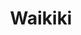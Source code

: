 ---
layout: place
title: "Waikiki"
permalink: /hawaii/honolulu/waikiki.html
stateAbbr: HI
stateName: Hawaii
cityName: Honolulu
seo:
  name: "Waikiki"
  type: Restaurant
  links: null
description: "Waikiki serves delicious sushi in Honolulu, Hawaii. Try fresh Japanese dishes for a great dining experience. "
place_id: ChIJrynB5fRtAHwReIhoKsXdM0Y
photos:
  - name: >-
      places/ChIJrynB5fRtAHwReIhoKsXdM0Y/photos/AeeoHcIGKumnTH6_Kf2PzAHN4nVVFSaiZ37sMTohCRS6l5PfRcUxNJ_8xGnXMChRELvaoujG-QFps3OTn0OX6LCiSYS8AAs4GlvJ0CuNB8rGi6wVJakpbvn57LfurvcIc_7LyeDjI3wRpehhazwt_c3Ub87q5QvY1770WfcaJNOeiMSuYv8jAWB1tWxhtc6Rv5SR9pefEAyhHuLzn_gjUwnpEmoCzsBWIeU47x8fSWmZO95tsOL7wr1uO4XkR7zQDFSSX_ebOE0fqdYpYNbc_MG3yWa_wa5dVpNKBlpyz9_mgpHrRJb4eyg_XIYMZbshpCQNjJ7eHRpWDv8WzBhyK5t5rfCO54kOZMKmVD3AsMawg8nKcoHEMR9uplYV0F4ngnMe8Ilk8q5iHy8gdw8i5dMSyh35y7QiF4cC0QtGL840-DM7Eng
    widthPx: 678
    heightPx: 452
    authorAttributions:
      - displayName: Husnain
        uri: https://maps.google.com/maps/contrib/116814225128265424382
        photoUri: >-
          https://lh3.googleusercontent.com/a-/ALV-UjVuu0g6LdXiRESb2zrKSS-MDEiyGKtf4mtszD01COMYAoKsSSk-=s100-p-k-no-mo
    flagContentUri: >-
      https://www.google.com/local/imagery/report/?cb_client=maps_api_places.places_api&image_key=!1e10!2sCIHM0ogKEICAgICOuv_U_wE&hl=en-US
    googleMapsUri: >-
      https://www.google.com/maps/place//data=!3m4!1e2!3m2!1sCIHM0ogKEICAgICOuv_U_wE!2e10!4m2!3m1!1s0x7c006df4e5c129af:0x4633ddc52a688878
  - name: >-
      places/ChIJrynB5fRtAHwReIhoKsXdM0Y/photos/AeeoHcKaYcg2ggvMRzJ_tEkVBokRPDXeV0_38AUyjJbzfZtIivqFaARJ32vm3DXCuJntvlMQNwuvhlNJroAe9uztAnRN9m_AgbPnLtmjxTWG4uqTMxbuECC4GfDCQ-noIZOBcrjWTmen_gRS6E8WxvkSE62rMc31mBlIzJxdJC8hIu2sDHyF8S2oPwXQ7NXOfztbjmiK6aOBU42P0uPfL_MhgeHgQgNIjw06iKjMMPNjs9YhAl0CCti4LCkihpb1RmdBRdFN1mgHSawfOxC_2KVs6iimlAvMEa85UndC8hcm1d1Z51HoTtmWW6jPr3jql08fzq-a1iQI_KcZS8udmGu5EdBaK7tmeDsd0sMKAhMBSOzmFwZhOYZFyxHY_oe_VG1OU4QUf9l6ZbGYvF5LNVTXt3UkyOVXfRnCnI7MWVD9l-OzSuFu
    widthPx: 1080
    heightPx: 543
    authorAttributions:
      - displayName: AROUND THE WORLD
        uri: https://maps.google.com/maps/contrib/108862076113400282635
        photoUri: >-
          https://lh3.googleusercontent.com/a-/ALV-UjWexFK851kwGK__4H4n13TQHL78Udb_4LqjxHmf674mjV75hQE3lA=s100-p-k-no-mo
    flagContentUri: >-
      https://www.google.com/local/imagery/report/?cb_client=maps_api_places.places_api&image_key=!1e10!2sCIHM0ogKEICAgIDKt4b08gE&hl=en-US
    googleMapsUri: >-
      https://www.google.com/maps/place//data=!3m4!1e2!3m2!1sCIHM0ogKEICAgIDKt4b08gE!2e10!4m2!3m1!1s0x7c006df4e5c129af:0x4633ddc52a688878
  - name: >-
      places/ChIJrynB5fRtAHwReIhoKsXdM0Y/photos/AeeoHcK9784MVQLwBqWAFS5Ma9ompAsYqgdm5kFJUlkjOATV3kaT-ikmGbJFQ0y_i2NY3WMVvUxoPfcSNDq3Kk0hmPDMtC1Zqf_Ksdi7k07brZV3_ieY27ycx7XAVZ7mOm_12argkhBftIcxxCidGFZtJYis0x_DYdVz_QCjRUaAb6tUn58BiJQULufkJY7R77y1OeC0m0WoNAj7mz5yAcTtQO3ZyJ09qlSnC8sA6chM4O4VH9m0G5xxtHiP9zsyli7iLZbBpj-MtY5ctu9m2q2Wh-d-7WJcJqEtS3bGPSnDTGUQYWe9QFSmp1ORvlRHPXKXn8bv8Ylo4RS7EJTqrWBR5oReD2NbfPmxQP1v6RqoQtcxdqZLdlIptnlyqGX5n6o7uhAuuAvX4FvqGq4P6zHf7j28jmsVlPsRGq7DcVxhxj8rLg
    widthPx: 4800
    heightPx: 3200
    authorAttributions:
      - displayName: Kevin Harshman
        uri: https://maps.google.com/maps/contrib/107979348705947636336
        photoUri: >-
          https://lh3.googleusercontent.com/a-/ALV-UjW-yW2CkPojToT_-oxNOqL4P9PsNP1DrQqjMLfYUGjKfA1J3aLs=s100-p-k-no-mo
    flagContentUri: >-
      https://www.google.com/local/imagery/report/?cb_client=maps_api_places.places_api&image_key=!1e10!2sCIHM0ogKEICAgIDmosioIg&hl=en-US
    googleMapsUri: >-
      https://www.google.com/maps/place//data=!3m4!1e2!3m2!1sCIHM0ogKEICAgIDmosioIg!2e10!4m2!3m1!1s0x7c006df4e5c129af:0x4633ddc52a688878
  - name: >-
      places/ChIJrynB5fRtAHwReIhoKsXdM0Y/photos/AeeoHcKksdfISvuXhYJrDil9-AOA1G9eDkXx8h5Ly7HosuUvTtExmwHaKcNtvduKfbv6FXV8kkNgC8kswoxmbYCc-ypybGKN5zJcatjpSDkAfyfjvYLCjj7kGjosb1toBhizZHZp_e33zQfxGBQvoGCBDkT1PewiIuSp9Bt-6iu8FKlaNZLE2tTaSkvN6pCTVAqfhvUovdlhPC1VPVvBA4h6d5wVvVIszoK5KZ_DkC_JSR8Zz5U7ZHLF0TjQPzhJUjEUy6aL0hDETbNQHW5fOadxBkMMpfehjTtb06tHC6qo-fMcOFVg6ck3h-VV4u76KpKmc35SHYhljqyVxH8wpttQYMsHCMdRHjxu00_tvpCjUZ-urZ7kodFeeRm32k2kAjoMUjYqxPnmtfPiEhwdLJF-kQaWj7hEGcmDJ3pGIXgNvKYuJg
    widthPx: 4032
    heightPx: 1816
    authorAttributions:
      - displayName: Alejandro Velazquez
        uri: https://maps.google.com/maps/contrib/103345077614531505593
        photoUri: >-
          https://lh3.googleusercontent.com/a/ACg8ocKChef9IXR9T2-0Z7r2JN1cv00KAkR9fI8C4-hJ5ACfigQeFIRU=s100-p-k-no-mo
    flagContentUri: >-
      https://www.google.com/local/imagery/report/?cb_client=maps_api_places.places_api&image_key=!1e10!2sCIHM0ogKEICAgID-g6qqSQ&hl=en-US
    googleMapsUri: >-
      https://www.google.com/maps/place//data=!3m4!1e2!3m2!1sCIHM0ogKEICAgID-g6qqSQ!2e10!4m2!3m1!1s0x7c006df4e5c129af:0x4633ddc52a688878
  - name: >-
      places/ChIJrynB5fRtAHwReIhoKsXdM0Y/photos/AeeoHcKe5vBQrNB-qlCJspdOERsG9A8VTdE2qD5jvyoAUsUsNBxlFXp8EKuJF4Km8EnZyzfRjGVzHddn70Z_nm7DQWP6-NwQF9A2ks3LOYKfU8v187EJstNo42VNjfiAuWooaUw-TArTHmz1JdGB6g4EGz9BZt6zwzw46kHe3gM7u5wA8QOo1rtqaaLEw8vE885TDNLZXdO7OYHoUEcUebRY9ss7GznWAfzXSBAu3iMuZsEYzh5n5PkLpgUYgE7aZ2lmsJ7xnr4sHPHiek6gAcwyWck_J-Zra2_4z2mwo8FK9Jax1cHSvOOW8DIlcJdOsK7JjmSSAFeLrtNVC16Uso3cTV8cNR4z7Hd6C6GwlpIHzx2LU27n874OdwZmo-mmT4Jm4keqb2QHwtHe9kJY-ayxhrcHYEB36p4QfRZo2AHM8BMr1w
    widthPx: 4800
    heightPx: 3600
    authorAttributions:
      - displayName: Evan James
        uri: https://maps.google.com/maps/contrib/109228581359750146248
        photoUri: >-
          https://lh3.googleusercontent.com/a-/ALV-UjU1iPB4pAqMu6LhYthxYSJOoAu6EES6OYSkclMIDOvz1R9wFYh-PQ=s100-p-k-no-mo
    flagContentUri: >-
      https://www.google.com/local/imagery/report/?cb_client=maps_api_places.places_api&image_key=!1e10!2sCIHM0ogKEICAgIDu3LqvIg&hl=en-US
    googleMapsUri: >-
      https://www.google.com/maps/place//data=!3m4!1e2!3m2!1sCIHM0ogKEICAgIDu3LqvIg!2e10!4m2!3m1!1s0x7c006df4e5c129af:0x4633ddc52a688878
  - name: >-
      places/ChIJrynB5fRtAHwReIhoKsXdM0Y/photos/AeeoHcLu7xsoytsUFxQcFW98xUiugks5A0xip3ZgePmLOk0TIoxQX_b3JeZLaIh_Rjca258Z-4mTGHeGjw2Q4TJeSkD7FGQA6VV1ACdZgYbJxN9TCJZt6sbE1GX1w_wRsxiBO94vRW8-yB5he_QlBO_BNH4hXUWAomoiy4Ji_w55zE96sbn-0gcBn4lZr8pX3nFOANGEqA9RY0lr7PLJPEyB4jZRPjLWIiUoxHvzRvzHmiUDrk1Y3Lw0UZqiv4PSRacZIgRZUkmnUFpptuYoIvv0NU4Bx6yTK7Vyo-qsGfljYqx-5dCaBG7ieC0ViZOErk4RTU_rw3KUAc1ISHOpNSGQFvE99vBxrhmvzGx2Bemj35bejJMG7jGSPrQmHsWHdJ_4SNf41iDYYipW76Jqeg4pvcdSPieW1oz8-HEzRQvWZmqjqg
    widthPx: 4032
    heightPx: 3024
    authorAttributions:
      - displayName: sanchez adrean
        uri: https://maps.google.com/maps/contrib/116837706453062885749
        photoUri: >-
          https://lh3.googleusercontent.com/a-/ALV-UjWHiS_zaoDGI4wFufxsvYSuoK8NLlDFuGAQ2l7kgPdegOVuVixx=s100-p-k-no-mo
    flagContentUri: >-
      https://www.google.com/local/imagery/report/?cb_client=maps_api_places.places_api&image_key=!1e10!2sCIHM0ogKEICAgIDG38vBQA&hl=en-US
    googleMapsUri: >-
      https://www.google.com/maps/place//data=!3m4!1e2!3m2!1sCIHM0ogKEICAgIDG38vBQA!2e10!4m2!3m1!1s0x7c006df4e5c129af:0x4633ddc52a688878
  - name: >-
      places/ChIJrynB5fRtAHwReIhoKsXdM0Y/photos/AeeoHcLAvutvxBftPSQNu15ca8maME8rUouYtmid0EUXad-GtB04d18nHxVcVbM76oKRRrGyPtUL8aKSgND0ZpnCJFPZnkw0ouHV9lTK7bllkdTtB-qR3pSwGJzyqtZFT3OyBALr9P-44aXqUw46NYevRt3NIE_YqceQzSXAe3zbBgx1kDGjcipo-Tib8-OmBjKmkGCvZQPqmz3Xn0X4vlpwzTYXIBlC6o3KPU8TI-BU5SG2rZ8c6W6iEkrm0zFL6M7s7bDqA6D6bwJ7JgJW_OD98tpk02JKpz4mqZSaGO0Xg5mHs9yp6r_RcDxSxkG9y3DzBybe_ocRxsQMVJenXEMkoA2KSG84uapkOiA6V0VXc1e9qA1lZeZKUqpRLCgVi-zmIwXVa4il6GFT3aRyY_L3GeRm4-ZRNMthSOjkzhzRBny0NA
    widthPx: 4000
    heightPx: 1868
    authorAttributions:
      - displayName: Joey
        uri: https://maps.google.com/maps/contrib/105571722593729546213
        photoUri: >-
          https://lh3.googleusercontent.com/a/ACg8ocIDZr9XIcKqCiyaqVCiX_tjXfNo7-eZZIisLhNWJ6PdgbcVoA=s100-p-k-no-mo
    flagContentUri: >-
      https://www.google.com/local/imagery/report/?cb_client=maps_api_places.places_api&image_key=!1e10!2sCIHM0ogKEICAgIDh4c_1Iw&hl=en-US
    googleMapsUri: >-
      https://www.google.com/maps/place//data=!3m4!1e2!3m2!1sCIHM0ogKEICAgIDh4c_1Iw!2e10!4m2!3m1!1s0x7c006df4e5c129af:0x4633ddc52a688878
  - name: >-
      places/ChIJrynB5fRtAHwReIhoKsXdM0Y/photos/AeeoHcK_OXkQk-gkVmvsA9LsAt3DcJhur09Md1Uo__SsSj6acFazKTotBmladBdKCELeQmiEyUgrtMscJ3lnJwYth-zIPR4fnLMaoQUan8nKsfQAKnK0d12gmX6vx9OjxCxcnpv0Renr0oQ2BQHG1bni39iI2bdEgfJYrOZ5xg8jgiClGHoxJ6N_HlVLxf4X-iHFIjf8Rs6FrjAuTbfXa57DeYz0sGf8WbmoEp1xMCSF-di3Wva9Rz1_Wq3Fc9BVmQivw5Rd36r4ZgNWNJwIVoz35aZ3KT748bGtcuw2m5yCgcHuajPwFrYEtBSTmPbwk4sYOqwHWUs5AyP2TYPr0JQzBNwrSoc6h7I6urKoSq7I7uAQhteujvYwDnszNPJaDd0ZX9CuY_I7fQpzUAqqwxItD0yNBd_LLgUYzH-MTSK31tAL1zU
    widthPx: 4032
    heightPx: 3024
    authorAttributions:
      - displayName: Mark O
        uri: https://maps.google.com/maps/contrib/102599740191006671724
        photoUri: >-
          https://lh3.googleusercontent.com/a-/ALV-UjWQ0cTae8MSGpRRxwRCxlk-jFY6GFWm0aQCqRPy2D4RxRji5To=s100-p-k-no-mo
    flagContentUri: >-
      https://www.google.com/local/imagery/report/?cb_client=maps_api_places.places_api&image_key=!1e10!2sCIHM0ogKEICAgICqlL2_mQE&hl=en-US
    googleMapsUri: >-
      https://www.google.com/maps/place//data=!3m4!1e2!3m2!1sCIHM0ogKEICAgICqlL2_mQE!2e10!4m2!3m1!1s0x7c006df4e5c129af:0x4633ddc52a688878
  - name: >-
      places/ChIJrynB5fRtAHwReIhoKsXdM0Y/photos/AeeoHcI065ezZVubrL7YLk4kH5zdnma_RQspRuswqMnOSjOgeNxV6B9Qu6POAa5vLdsViDJg4aUx9CgdAtz32L_GrGL8aGXAdjySeY_cWNj7fmjyGnSa8_GD-E82wt32ZW8ZeOTgFGxiPAcY-2OWXzl7kgtXSspBQsx4eLc45LeD0R-9esnhmfupq66TjbLDhN_KFeThSs2gQOsMZei4CyM__pX_L5z2AARiMXuPIKqsaU-WAGF-KS3VgdDf-o8erp8MUtSD5KZClBVPvQKC18gcg5o-yyMDYncxX3K7QBx8WF3Yg2qGVq2zIQOt9GaiaoNra4yj8FYcVV5WWby452wF1MHjyTHfJFfbXvzQfJGGormQCSg5MJPbX4TRWJYE1pArzbqidE_F-UBmzu5x9ieJm9xaj46kz8noVKKadrIttUqOBtY
    widthPx: 4800
    heightPx: 3600
    authorAttributions:
      - displayName: 윤여탁
        uri: https://maps.google.com/maps/contrib/114253057310209910931
        photoUri: >-
          https://lh3.googleusercontent.com/a/ACg8ocIuMHMd_qn2XWsxAyxHZPLR6om7_mbIxBvxIlkUjwdDc2Ij4w=s100-p-k-no-mo
    flagContentUri: >-
      https://www.google.com/local/imagery/report/?cb_client=maps_api_places.places_api&image_key=!1e10!2sCIHM0ogKEICAgIChperY6AE&hl=en-US
    googleMapsUri: >-
      https://www.google.com/maps/place//data=!3m4!1e2!3m2!1sCIHM0ogKEICAgIChperY6AE!2e10!4m2!3m1!1s0x7c006df4e5c129af:0x4633ddc52a688878
  - name: >-
      places/ChIJrynB5fRtAHwReIhoKsXdM0Y/photos/AeeoHcIcHCwZMD7mG8AJapeNQhun6v0HgV90BvfvNQIdRTrubGeu9UBYL3eediM6wxfFwxKjFchfQL54KHTzUiZkwdbvHE64nT36lnk0mrW_QKxZ9AByVZO69Ko8ku96-9gcCIn2PmEBrfSFnqPDMNMnfc9fDh2NeK5GKVZQxd00pD7IEX5Yo4yhbTiwS_jDLEQfCi4sxqNZJXDarWkirq6X3B-qE-qB2K4bbFf4D-UKqkShKZXmuxdONcK6X69x2AOAW8NJb-uSFp3S-IzGTk_3PIrwegmAoNa-n7_Dm5EmjbhItdehN87UCuwNpt6llnzVhwO5gpmaF3wA5C3DFSk2eHLxhcevxmjX4027HCLLS7p2Va6WmfiCtE7jGHvMVmPchmbg80YHg6VAgrh_5mnpviDxlQ40-3RYG-af0mdcfC9RkA
    widthPx: 4032
    heightPx: 3024
    authorAttributions:
      - displayName: Jaimie Caldwell
        uri: https://maps.google.com/maps/contrib/100286450634061405148
        photoUri: >-
          https://lh3.googleusercontent.com/a/ACg8ocIuVX4mYQCKqasSPvMdQRjTQIFm_D-61gCrp5TatUwbUzV1RQ=s100-p-k-no-mo
    flagContentUri: >-
      https://www.google.com/local/imagery/report/?cb_client=maps_api_places.places_api&image_key=!1e10!2sCIHM0ogKEICAgICqoZGoKQ&hl=en-US
    googleMapsUri: >-
      https://www.google.com/maps/place//data=!3m4!1e2!3m2!1sCIHM0ogKEICAgICqoZGoKQ!2e10!4m2!3m1!1s0x7c006df4e5c129af:0x4633ddc52a688878
address: Waikiki, Honolulu, HI 96815, USA
street: Waikiki
city: Honolulu
state: HI
zip: '96815'
country: USA
neighborhood: Waikiki
latitude: '21.279346'
longitude: '-157.829185'
accessibility_options: null
business_status: null
name: Waikiki
google_maps_links:
  directionsUri: >-
    https://www.google.com/maps/dir//''/data=!4m7!4m6!1m1!4e2!1m2!1m1!1s0x7c006df4e5c129af:0x4633ddc52a688878!3e0
  placeUri: https://maps.google.com/?cid=5058630645356988536
  photosUri: >-
    https://www.google.com/maps/place//data=!4m3!3m2!1s0x7c006df4e5c129af:0x4633ddc52a688878!10e5
primary_type: null
opening_hours:
  regular: null
  current: null
secondary_opening_hours:
  regular:
    weekdayDescriptions: null
    type: null
  current:
    weekdayDescriptions: null
    type: null
phone: +1-617-764-1743
price_level: null
price_range: null
rating: null
rating_count: 0
website: null
reviews: null
parking_options: null
payment_options: null
allow_dogs: null
curbside_pickup: null
delivery: null
dine_in: null
good_for_children: null
good_for_groups: null
good_for_sports: null
live_music: null
menu_for_children: null
outdoor_seating: null
reservable: null
restroom: null
serves_beer: null
serves_breakfast: null
serves_brunch: null
serves_cocktails: null
serves_coffee: null
serves_dinner: null
serves_dessert: null
serves_lunch: null
serves_vegetarian_food: null
serves_wine: null
takeout: null
summary: null

---